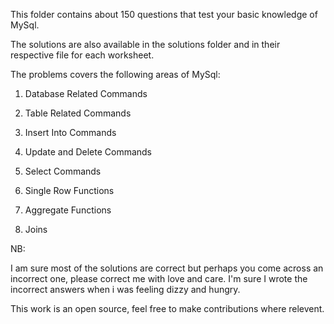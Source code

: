 This folder contains about 150 questions that test your basic knowledge of MySql.

The solutions are also available in the solutions folder and in their respective file for each worksheet.

The problems covers the following areas of MySql:

1. Database Related Commands

2. Table Related Commands

3. Insert Into Commands

4. Update and Delete Commands

5. Select Commands

6. Single Row Functions

7. Aggregate Functions

8. Joins

NB:

I am sure most of the solutions are correct but perhaps you come across an incorrect one, please correct me with love and care. I'm sure I wrote the incorrect answers when i was feeling dizzy and hungry.

This work is an open source, feel free to make contributions where relevent.
